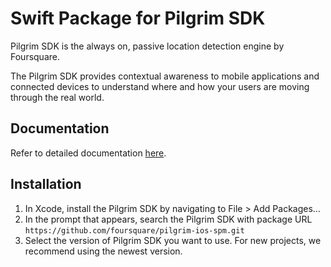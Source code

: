 # Swift Package for Pilgrim SDK

Pilgrim SDK is the always on, passive location detection engine by Foursquare.

The Pilgrim SDK provides contextual awareness to mobile applications and connected devices to understand where and how your users are moving through the real world.

## Documentation

Refer to detailed documentation [here](https://developer.foursquare.com/docs/pilgrim-sdk/).

## Installation

1. In Xcode, install the Pilgrim SDK by navigating to File > Add Packages…
2. In the prompt that appears, search the Pilgrim SDK with package URL `https://github.com/foursquare/pilgrim-ios-spm.git`
3. Select the version of Pilgrim SDK you want to use. For new projects, we recommend using the newest version.
